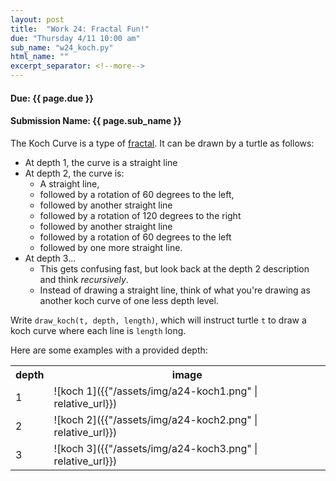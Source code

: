 ```yaml
---
layout: post
title:  "Work 24: Fractal Fun!"
due: "Thursday 4/11 10:00 am"
sub_name: "w24_koch.py"
html_name: ""
excerpt_separator: <!--more-->
---
```


#### Due: {{ page.due }}
#### Submission Name: {{ page.sub_name }}


The Koch Curve is a type of [fractal](https://en.wikipedia.org/wiki/Fractal). It can be drawn by a turtle as follows:
- At depth 1, the curve is a straight line
- At depth 2, the curve is:
  - A straight line,
  - followed by a rotation of 60 degrees to the left,
  - followed by another straight line
  - followed by a rotation of 120 degrees to the right
  - followed by another straight line
  - followed by a rotation of 60 degrees to the left
  - followed by one more straight line.
- At depth 3...
  - This gets confusing fast, but look back at the depth 2 description and think _recursively_.
  - Instead of drawing a straight line, think of what you're drawing as another koch curve of one less depth level.

Write `draw_koch(t, depth, length)`, which will instruct turtle `t` to draw a koch curve where each line is `length` long.

Here are some examples with a provided depth:

<!--
| depth | image |
| --- | --- |
| 1   | ![koch 1]({{"/assets/img/a24-koch1.png" | relative_url}})  |
| 2   | ![koch 2]({{"/assets/img/a24-koch2.png" | relative_url}})  |
| 3   | ![koch 3]({{"/assets/img/a24-koch3.png" | relative_url}})  |
-->

<table>
  <tr>
    <th>depth</th><th>image</th>
  </tr>
  <tr>
    <td>1</td><td>![koch 1]({{"/assets/img/a24-koch1.png" | relative_url}})</td>
  </tr>
  <tr>
    <td>2</td><td>![koch 2]({{"/assets/img/a24-koch2.png" | relative_url}})</td>
  </tr>
  <tr>
    <td>3</td><td>![koch 3]({{"/assets/img/a24-koch3.png" | relative_url}})</td>
  </tr>
